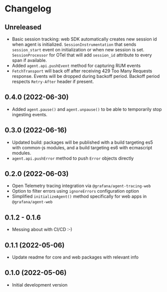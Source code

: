# Changelog

## Unreleased

- Basic session tracking: web SDK automatically creates new session id when agent is initialized.
  `SessionInstrumentation` that sends `session_start` event on initialization or when new session
  is set. `SessionProcessor` for OTel that will add `session_id` attribute to every span if available.
- Added `agent.api.pushEvent` method for capturing RUM events
- `FetchTransport` will back off after receiving 429 Too Many Requests response. Events will be dropped during backoff period.
  Backoff period respects `Retry-After` header if present.

## 0.4.0 (2022-06-30)

- Added `agent.pause()` and `agent.unpause()` to be able to temporarily stop
  ingesting events.

## 0.3.0 (2022-06-16)

- Updated build: packages will be published with a build targeting es5 with common-js modules,
  and a build targeting es6 with ecmascript modules.
- `agent.api.pushError` method to push `Error` objects directly

## 0.2.0 (2022-06-03)

- Open Telemetry tracing integration via `@grafana/agent-tracing-web`
- Option to filter errors using `ignoreErrors` configuration option
- Simplified `initializeAgent()` method specifically for web apps in `@grafana/agent-web`

## 0.1.2 - 0.1.6

- Messing about with CI/CD :-)

## 0.1.1 (2022-05-06)

- Update readme for core and web packages with relevant info

## 0.1.0 (2022-05-06)

- Initial development version
